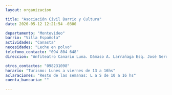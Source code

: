 ```yaml
---
layout: organizacion

title: "Asociación Civil Barrio y Cultura"
date: 2020-05-12 12:21:54 -0300

departamento: "Montevideo"
barrio: "Villa Española"
actividades: "Canasta"
necesidades: "Leche en polvo"
telefono_contacto: "094 804 648"
direccion: "Anfiteatro Canario Luna. Dámaso A. Larrañaga Esq. José Serrato"

otros_contactos: "098231098"
horario: "Turismo: Lunes a viernes de 13 a 16hs"
aclaraciones: "Resto de las semanas: L a S de 10 a 16 hs"
cuenta_bancaria: ""

---
```


